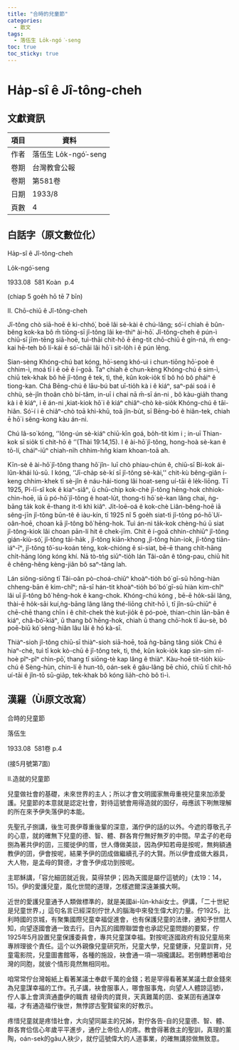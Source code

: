 ```yaml
---
title: "合時的兒童節"
categories:
  - 散文
tags:
  - 落伍生 Lo̍k-ngó͘-seng
toc: true
toc_sticky: true
---
```


# Ha̍p-sî ê Jî-tông-cheh

## 文獻資訊

| 項目 | 資料 |
|---|---|
| 作者 | 落伍生 Lo̍k-ngó͘-seng |
| 卷期 | 台灣教會公報 |
| 卷期 | 第581卷 |
| 日期 | 1933/8 |
| 頁數 | 4 |

## 白話字（原文數位化）

Ha̍p-sî ê Jî-tông-cheh

Lo̍k-ngó͘-seng

1933.08  581 Koàn  p.4

(chiap 5 goe̍h hō tē 7 bīn)

II. Chō-chiū ê Jî-tông-cheh

Jî-tông chò siā-hoē ê ki-chhó͘, boē lâi sè-kài ê chú-lâng; só͘-í chiah ē bûn-bêng kok-ka bô m̄ tiōng-sī jî-tông lâi ke-thiⁿ ài-hō͘. Jî-tông-cheh ê pún-ì chiū-sī jīm-tēng siā-hoē, tuì-thāi chit-hō ē ēng-tit chō-chiū ê gín-ná, m̄ eng-kai hē-teh bô lí-kái ê só͘-chāi lâi hō͘ i sit-lo̍h i ê pún lêng.

Sian-sèng Khóng-chú bat kóng, hō͘-seng khó-uì i chun-tiōng hō͘-poè ê chhim-ì, moá tī i ê oē ê í-goā. Taⁿ chiah ê chun-kèng Khóng-chú ê sim-ì, chiū tek-khak bô hē jî-tông ê tek, tì, thé, kûn kok-io̍k tī bô hó bô pháiⁿ ê tiong-kan. Chá Bēng-chú ê lāu-bú bat uī-tio̍h kà i ê kiáⁿ, saⁿ-pái soá i ê chhù, sè-jîn thoân chò bí-tâm, in-uī i chai nā m̄-sī án-ni , bô kàu-gia̍h thang kà i ê kiáⁿ, i ē án-ni ,kiat-kiok hō͘ i ê kiáⁿ chiâⁿ-chò kè-sio̍k Khóng-chú ê tāi-hiân. Só͘-í i ē chiâⁿ-chò toā khì-khū, toā jîn-bu̍t, sī Bēng-bó ê hiân-tek, chiah ē hō͘ i sêng-kong kàu án-ni.

Chú Iâ-so͘ kóng, ‘'Iông-ún sè-kiáⁿ chiū-kīn goá, bo̍h-tit kìm i ; in-uī Thian-kok sī sio̍k tī chit-hō ê ‘'(Thài 19:14,15). I ê ài-hō͘ jî-tông, hong-hoà sè-kan ê tō-lí, cháiⁿ-iūⁿ chiah-ni̍h chhim-hn̄g kiam khoan-toā ah.

Kīn-sè ê ài-hō͘ jî-tông thang hō͘ jîn- luī chò phiau-chún ê, chiū-sī Bí-kok ái-lûn-khái lú-sū. I kóng, ‘'Jī-cha̍p sè-kí sī jî-tông sè-kài,'' chit-kù bêng-giân í-keng chhim-khek tī sè-jîn ê náu-hái-tiong lâi hoat-seng uí-tāi ê le̍k-liōng. Tī 1925, Pí-lī-sî kok ê kiaⁿ-siâⁿ, ū chū-chi̍p kok-chè jî-tông hēng-hok chhiok-chìn-hoē, iā ū pó-hō͘ jî-tông ê hoat-lu̍t, thong-ti hō͘ sè-kan lâng chai, ǹg-bāng ta̍k kok ē-thang it-tì khì kiâⁿ. Ji̍t-loē-oá ê kok-chè Liân-bêng-hoē iā sêng-jīn jî-tông būn-tê ê iàu-kín, tī 1925 nî 5 goe̍h siat-tì jî-tông pó-hō͘ Uí-oân-hoē, choan kā jî-tông bô͘ hēng-hok. Tuì án-ni ta̍k-kok chèng-hú ū siat jî-tông-kiok lâi choan pān-lí hit ê chek-jīm. Chit ê í-goā chhin-chhiūⁿ jî-tông gián-kiù-só͘, jî-tông tāi-ha̍k , jî-tông kiān-khong ,jî-tông hùn-iok, jî-tông tiān-iáⁿ-īⁿ, jî-tông tô͘-su-koán téng, kok-chióng ê si-siat, bē-ē thang chi̍t-hāng chi̍t-hāng lóng kóng khí. Nā tò-tńg siūⁿ-tio̍h lán Tâi-oân ê tông-pau, chiū hit ê chêng-hêng kèng-jiân bô saⁿ-tâng lah.

Lán siông-siông tī Tâi-oân pò-choá-chiūⁿ khoàⁿ-tio̍h bó͘ gī-sū hōng-hiàn chheng-bān ê kim-chîⁿ; nā-sī hán-tit khoàⁿ-tio̍h bó͘ bó͘ gī-sū hiàn kim-chîⁿ lâi uī jî-tông bô͘ hêng-hok ê kang-chok. Khóng-chú kóng , bē-ē ho̍k-sāi lâng, thài-ē ho̍k-sāi kuí,ǹg-bāng lâng lâng thé-liōng chit-hō ì, tī jîn-sū-chiūⁿ ē chē-chē thang chīn i ê chit-chek thè kut-jio̍k ê pó-poè, thian-chin lān-bān ê kiáⁿ, châ-bó͘-kiáⁿ, ū thang bô͘ hēng-hok, chiah ū thang chō͘-hok tī āu-sè, bô poē-biū kó͘ sèng-hiân lâu lâi ê hó kà-sī.

Thiàⁿ-sioh jî-tông chiū-sī thiàⁿ-sioh siā-hoē, toā ǹg-bāng tâng sio̍k Chú ê hiaⁿ-ché, tuì tī kok kò-chū ê jî-tông tek, tì, thé, kûn kok-io̍k kap sìn-sim nî-hoè pîⁿ-pîⁿ chìn-pō͘, thang tī siōng-tè kap lâng ê thiàⁿ. Kàu-hoē tit-tio̍h kiù-chú ê Sèng-hùn, chin-lí ê hun-tô, oán-sek ê gâu-lâng bē chió, chiū tī chit-hō uí-tāi ê jîn-tō sū-gia̍p, tek-khak bô kóng lia̍h-chò bô tì-ì.

## 漢羅（Ùi原文改寫）

合時的兒童節

落伍生

1933.08  581卷 p.4

(接5月號第7面)

II.造就的兒童節

兒童做社會的基礎，未來世界的主人；所以才會文明國家無毋重視兒童來加添愛護。兒童節的本意就是認定社會，對待這號會用得造就的囡仔，毋應該下咧無理解的所在來予伊失落伊的本能。

先聖孔子捌講，後生可畏伊尊重後輩的深意，滿佇伊的話的以外。今遮的尊敬孔子的心意，就的確無下兒童的德、智、體、群各育佇無好無歹的中間。早孟子的老母捌為著共伊的囝，三擺徙伊的厝，世人傳做美談，因為伊知若毋是按呢，無夠額通教伊的囝，伊會按呢，結果予伊的囝成做繼續孔子的大賢。所以伊會成做大器具，大人物，是孟母的賢德，才會予伊成功到按呢。

主耶穌講，「容允細囝就近我，莫得禁伊；因為天國是屬佇這號的」(太19：14，15)。伊的愛護兒童，風化世間的道理，怎樣遮爾深遠兼擴大啊。

近世的愛護兒童通予人類做標準的，就是美國ái-lûn-khái女士。伊講，「二十世紀是兒童世界，」這句名言已經深刻佇世人的腦海中來發生偉大的力量。佇1925，比利時國的京城，有聚集國際兒童幸福促進會，也有保護兒童的法律，通知予世間人知，向望逐國會通一致去行。日內瓦的國際聯盟會也承認兒童問題的要緊，佇1925年5月設置兒童保護委員會，專共兒童謀幸福。對按呢逐國政府有設兒童局來專辨理彼个責任。這个以外親像兒童研究所，兒童大學，兒童健康，兒童訓育，兒童電影院，兒童圖書館等，各種的施設，袂會通一項一項攏講起。若倒轉想著咱台灣的同胞，就彼个情形竟然無相同啦。

咱常常佇台灣報紙上看著某議士奉獻千萬的金錢；若是罕得看著某某議士獻金錢來為兒童謀幸福的工作。孔子講，袂會服事人，哪會服事鬼，向望人人體諒這號ì，佇人事上會濟濟通盡伊的職責 褪骨肉的寶貝，天真難萬的囝、查某囝有通謀幸福，才有通造福佇後世，無悖謬古聖賢留來的好教示。

疼惜兒童就是疼惜社會，大向望同屬主的兄姊，對佇各告-自的兒童德、智、體、群各育佮信心年歲平平進步，通佇上帝佮人的疼。教會得著救主的聖訓，真理的薰陶，oán-sek的gâu人袂少，就佇這號偉大的人道事業，的確無講掠做無致意。
